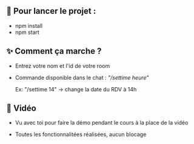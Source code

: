 ## 🚀 Pour lancer le projet :

- npm install
- npm start

## ✨ Comment ça marche ?

- Entrez votre nom et l'id de votre room

- Commande disponible dans le chat : *"/settime heure"*
  
  Ex: "/settime 14" -> change la date du RDV à 14h

## 🎥 Vidéo

- Vu avec toi pour faire la démo pendant le cours à la place de la vidéo

- Toutes les fonctionnalitées réalisées, aucun blocage
